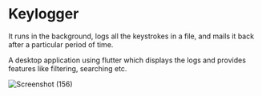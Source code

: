 # Keylogger

It runs in the background, logs all the keystrokes in a file, and mails it back after a particular period of time.

A desktop application using flutter which displays the logs and provides features like filtering, searching etc.

![Screenshot (156)](https://user-images.githubusercontent.com/72512986/122813735-eae82b00-d2f0-11eb-9c42-b965189ca2aa.png)
